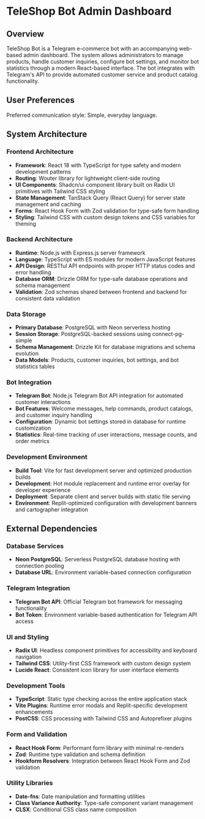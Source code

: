 # TeleShop Bot Admin Dashboard

## Overview

TeleShop Bot is a Telegram e-commerce bot with an accompanying web-based admin dashboard. The system allows administrators to manage products, handle customer inquiries, configure bot settings, and monitor bot statistics through a modern React-based interface. The bot integrates with Telegram's API to provide automated customer service and product catalog functionality.

## User Preferences

Preferred communication style: Simple, everyday language.

## System Architecture

### Frontend Architecture
- **Framework**: React 18 with TypeScript for type safety and modern development patterns
- **Routing**: Wouter library for lightweight client-side routing
- **UI Components**: Shadcn/ui component library built on Radix UI primitives with Tailwind CSS styling
- **State Management**: TanStack Query (React Query) for server state management and caching
- **Forms**: React Hook Form with Zod validation for type-safe form handling
- **Styling**: Tailwind CSS with custom design tokens and CSS variables for theming

### Backend Architecture
- **Runtime**: Node.js with Express.js server framework
- **Language**: TypeScript with ES modules for modern JavaScript features
- **API Design**: RESTful API endpoints with proper HTTP status codes and error handling
- **Database ORM**: Drizzle ORM for type-safe database operations and schema management
- **Validation**: Zod schemas shared between frontend and backend for consistent data validation

### Data Storage
- **Primary Database**: PostgreSQL with Neon serverless hosting
- **Session Storage**: PostgreSQL-backed sessions using connect-pg-simple
- **Schema Management**: Drizzle Kit for database migrations and schema evolution
- **Data Models**: Products, customer inquiries, bot settings, and bot statistics tables

### Bot Integration
- **Telegram Bot**: Node.js Telegram Bot API integration for automated customer interactions
- **Bot Features**: Welcome messages, help commands, product catalogs, and customer inquiry handling
- **Configuration**: Dynamic bot settings stored in database for runtime customization
- **Statistics**: Real-time tracking of user interactions, message counts, and order metrics

### Development Environment
- **Build Tool**: Vite for fast development server and optimized production builds
- **Development**: Hot module replacement and runtime error overlay for developer experience
- **Deployment**: Separate client and server builds with static file serving
- **Environment**: Replit-optimized configuration with development banners and cartographer integration

## External Dependencies

### Database Services
- **Neon PostgreSQL**: Serverless PostgreSQL database hosting with connection pooling
- **Database URL**: Environment variable-based connection configuration

### Telegram Integration
- **Telegram Bot API**: Official Telegram bot framework for messaging functionality
- **Bot Token**: Environment variable-based authentication for Telegram API access

### UI and Styling
- **Radix UI**: Headless component primitives for accessibility and keyboard navigation
- **Tailwind CSS**: Utility-first CSS framework with custom design system
- **Lucide React**: Consistent icon library for user interface elements

### Development Tools
- **TypeScript**: Static type checking across the entire application stack
- **Vite Plugins**: Runtime error modals and Replit-specific development enhancements
- **PostCSS**: CSS processing with Tailwind CSS and Autoprefixer plugins

### Form and Validation
- **React Hook Form**: Performant form library with minimal re-renders
- **Zod**: Runtime type validation and schema definition
- **Hookform Resolvers**: Integration between React Hook Form and Zod validation

### Utility Libraries
- **Date-fns**: Date manipulation and formatting utilities
- **Class Variance Authority**: Type-safe component variant management
- **CLSX**: Conditional CSS class name composition